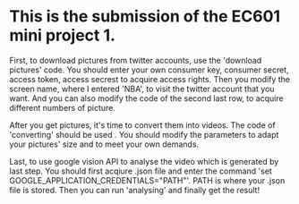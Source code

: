 # This is the submission of the EC601 mini project 1.
First, to download pictures from twitter accounts, use the 'download pictures' code. You should enter your own consumer key, consumer secret, access token, access secrest to acquire access rights. Then you modify the screen name, where I entered 'NBA', to visit the twitter account that you want. And you can also modify the code of the second last row, to acquire different numbers of picture.

After you get pictures, it's time to convert them into videos. The code of 'converting' should be used . You should modify the parameters to adapt your pictures' size and to meet your own demands.

Last, to use google vision API to analyse the video which is generated by last step. You should first acqiure .json file and enter the command 'set GOOGLE_APPLICATION_CREDENTIALS="PATH"'. PATH is where your .json file is stored. Then you can run 'analysing' and finally get the result!

